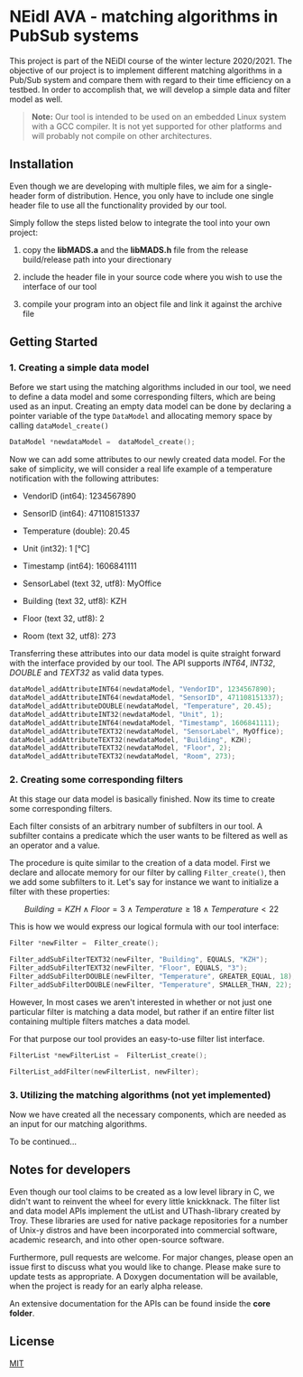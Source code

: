 # NEidI AVA - matching algorithms in PubSub systems

This project is part of the NEiDI course of the winter lecture 2020/2021. The objective of our project is to implement different matching algorithms in a Pub/Sub system and compare them with regard to their time efficiency on a testbed. In order to accomplish that, we will develop a simple data and filter model as well.

> **Note:** Our tool is intended to be used on an embedded Linux system with a GCC compiler. It is not yet supported for other platforms and will probably not compile on other architectures.

## Installation

Even though we are developing with multiple files, we aim for a single-header form of distribution. Hence, you only have to include one single header file to use all the functionality provided by our tool.

Simply follow the steps listed below to integrate the tool into your own project:

1.  copy the **libMADS.a** and the **libMADS.h** file from the release build/release path into your directionary

2.  include the header file in your source code where you wish to use the interface of our tool

3.  compile your program into an object file and link it against the archive file

## Getting Started

### 1. Creating a simple data model

Before we start using the matching algorithms included in our tool, we need to define a data model and some corresponding filters, which are being used as an input. Creating an empty data model can be done by declaring a pointer variable of the type `DataModel` and allocating memory space by calling `dataModel_create()`

```c
DataModel *newdataModel =  dataModel_create();
```

Now we can add some attributes to our newly created data model. For the sake of simplicity, we will consider a real life example of a temperature notification with the following attributes:

- VendorID (int64): 1234567890

- SensorID (int64): 471108151337

- Temperature (double): 20.45

- Unit (int32): 1 [°C]

- Timestamp (int64): 1606841111

- SensorLabel (text 32, utf8): MyOffice

- Building (text 32, utf8): KZH

- Floor (text 32, utf8): 2

- Room (text 32, utf8): 273

Transferring these attributes into our data model is quite straight forward with the interface provided by our tool. The API supports _INT64_, _INT32_, _DOUBLE_ and _TEXT32_ as valid data types.

```c
dataModel_addAttributeINT64(newdataModel, "VendorID", 1234567890);
dataModel_addAttributeINT64(newdataModel, "SensorID", 471108151337);
dataModel_addAttributeDOUBLE(newdataModel, "Temperature", 20.45);
dataModel_addAttributeINT32(newdataModel, "Unit", 1);
dataModel_addAttributeINT64(newdataModel, "Timestamp", 1606841111);
dataModel_addAttributeTEXT32(newdataModel, "SensorLabel", MyOffice);
dataModel_addAttributeTEXT32(newdataModel, "Building", KZH);
dataModel_addAttributeTEXT32(newdataModel, "Floor", 2);
dataModel_addAttributeTEXT32(newdataModel, "Room", 273);
```

### 2. Creating some corresponding filters

At this stage our data model is basically finished. Now its time to create some corresponding filters.

Each filter consists of an arbitrary number of subfilters in our tool. A subfilter contains a predicate which the user wants to be filtered as well as an operator and a value.

The procedure is quite similar to the creation of a data model. First we declare and allocate memory for our filter by calling `Filter_create()`, then we add some subfilters to it. Let's say for instance we want to initialize a filter with these properties:

```math
Building = KZH \wedge Floor = 3 \wedge Temperature \geq 18 \wedge Temperature < 22
```

This is how we would express our logical formula with our tool interface:

```c
Filter *newFilter =  Filter_create();

Filter_addSubFilterTEXT32(newFilter, "Building", EQUALS, "KZH");
Filter_addSubFilterTEXT32(newFilter, "Floor", EQUALS, "3");
Filter_addSubFilterDOUBLE(newFilter, "Temperature", GREATER_EQUAL, 18);
Filter_addSubFilterDOUBLE(newFilter, "Temperature", SMALLER_THAN, 22);
```

However, In most cases we aren't interested in whether or not just one particular filter is matching a data model, but rather if an entire filter list containing multiple filters matches a data model.

For that purpose our tool provides an easy-to-use filter list interface.

```c
FilterList *newFilterList =  FilterList_create();

FilterList_addFilter(newFilterList, newFilter);
```

### 3. Utilizing the matching algorithms (not yet implemented)

Now we have created all the necessary components, which are needed as an input for our matching algorithms.

To be continued...

## Notes for developers

Even though our tool claims to be created as a low level library in C, we didn't want to reinvent the wheel for every little knickknack. The filter list and data model APIs implement the utList and UThash-library created by Troy. These libraries are used for native package repositories for a number of Unix-y distros and have been incorporated into commercial software, academic research, and into other open-source software.

Furthermore, pull requests are welcome. For major changes, please open an issue first to discuss what you would like to change. Please make sure to update tests as appropriate. A Doxygen documentation will be available, when the project is ready for an early alpha release.

An extensive documentation for the APIs can be found inside the **core folder**.

## License

[MIT](https://choosealicense.com/licenses/mit/)
